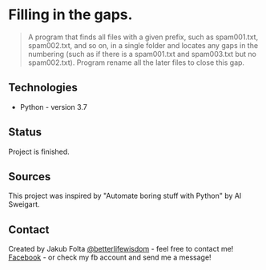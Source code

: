 # Filling in the gaps.
> A program that finds all files with a given prefix, such as spam001.txt, spam002.txt, and so on,
in a single folder and locates any gaps in the numbering (such as if there is a spam001.txt and spam003.txt but no spam002.txt).
Program rename all the later files to close this gap.

## Technologies
* Python - version 3.7

## Status
Project is finished.

## Sources
This project was inspired by "Automate boring stuff with Python" by Al Sweigart.

## Contact
Created by Jakub Folta [@betterlifewisdom](https://www.betterlifewisdom.com/) - feel free to contact me!<br/>
[Facebook](https://www.facebook.com/jakub.folta.58) - or check my fb account and send me a message!
